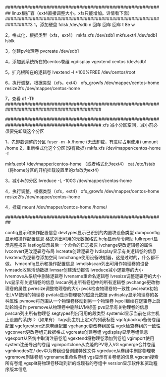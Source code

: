 ##########################################################
linux根扩容（ext4直接调整大小。xfs只能增加。详情看下面）
#################################################################3
1，添加硬盘
fdisk /dev/sdb
n 回车 回车 回车
t   8e   w

2，格式化，根据类型（xfs，ext4）
mkfs.xfs /dev/sdb1
mkfs.ext4 /dev/sdb1
lsblk

3，创建pv物理卷
pvcreate /dev/sdb1

4，添加到系统所在的centos卷组
vgdisplay
vgextend centos /dev/sdb1

5，扩充根所在的逻辑卷
lvextend -l +100%FREE /dev/centos/root

6，执行调整，根据类型（xfs，ext4）
xfs_growfs /dev/mapper/centos-home
resize2fs /dev/mapper/centos-home

7，查看
df -Th
###########################################################################################

###########################################################################################
xfs 减小分区空间，减小前必须要先卸载这个分区

1，先卸载调整的分区
fuser -m -k /home  (无法卸载，有进程占用使用)
umount  /home
2，重新格式化这个分区(没有数据)
mkfs.xfs /dev/mapper/centos-home -f

mkfs.ext4 /dev/mapper/centos-home   （或者格式化为ext4）
cat /etc/fstab  （将home分区的开机挂载设置里的xfs改为ext4）

3，减小lv的分区
 lvreduce -L -100G /dev/mapper/centos-home

4，执行调整，根据类型（xfs，ext4）
xfs_growfs /dev/mapper/centos-home
resize2fs /dev/mapper/centos-home

4，挂载 mount /dev/mapper/centos-home /home/

##########################################################
   
  config显示和操作配置信息
  devtypes显示已识别的内置块设备类型
  dumpconfig显示和操作配置信息
  格式列出可用的元数据格式
  help显示命令帮助
  fullreport显示完整报告
  lastlog显示最后一个命令的日志报告
  lvchange更改逻辑卷的属性
  lvconvert更改逻辑卷布局
  lvcreate创建逻辑卷
  lvdisplay显示有关逻辑卷的信息
  lvextend为逻辑卷添加空间
  lvmchange使用设备映射器，这是过时的，什么都不做。
  lvmconfig显示和操作配置信息
  lvmdiskscan列出可用作物理卷的设备
  lvmsadc收集活动数据
  lvmsar创建活动报告
  lvreduce减小逻辑卷的大小
  lvremove从系统中删除逻辑卷
  lvrename重命名逻辑卷
  lvresize调整逻辑卷的大小
  lvs显示有关逻辑卷的信息
  lvscan列出所有卷组中的所有逻辑卷
  pvchange更改物理卷的属性
  pvresize调整物理卷的大小
  pvck检查物理卷的一致性
  pvcreate初始化LVM使用的物理卷
  pvdata显示物理卷的磁盘元数据
  pvdisplay显示物理卷的各种属性
  pvmove将范围从一个物理卷移动到另一个物理卷
  lvpoll继续在逻辑卷上启动轮询操作
  pvremove从物理卷中删除LVM标签
  pvs显示有关物理卷的信息
  pvscan列出所有物理卷
  segtypes列出可用的段类型
  systemid显示当前在此主机上设置的系统ID（如果有）
  tags此主机上定义的列表标签
  vgcfgbackup备份卷组配置
  vgcfgrestore还原卷组配置
  vgchange更改卷组属性
  vgck检查卷组的一致性
  vgconvert更改卷组元数据格式
  vgcreate创建卷组
  vgdisplay显示卷组信息
  vgexport从系统中取消注册卷组
  vgextend将物理卷添加到卷组
  vgimport使用system注册导出的卷组
  vgimportclone从克隆的PV导入VG
  vgmerge合并卷组
  vgmknodes在/ dev中为卷组设备创建特殊文件
  vgreduce从卷组中删除物理卷
  vgremove删除卷组
  vgrename重命名卷组
  vgs显示有关卷组的信息
  vgscan搜索所有卷组
  vgsplit将物理卷移动到新的或现有的卷组中
  version显示软件和驱动程序版本信息
